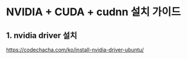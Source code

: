 
# NVIDIA + CUDA + cudnn 설치 가이드


## 1. nvidia driver 설치

https://codechacha.com/ko/install-nvidia-driver-ubuntu/
